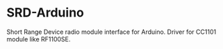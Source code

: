 # SRD-Arduino
Short Range Device radio module interface for Arduino. Driver for CC1101 module like RF1100SE.
